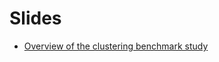 # Slides

* [Overview of the clustering benchmark study](https://docs.google.com/presentation/d/1GKiHKmOE9m7w1cy6Et9CbmYMaK4l10CzsKyxtYVYKwI/edit?usp=sharing)
